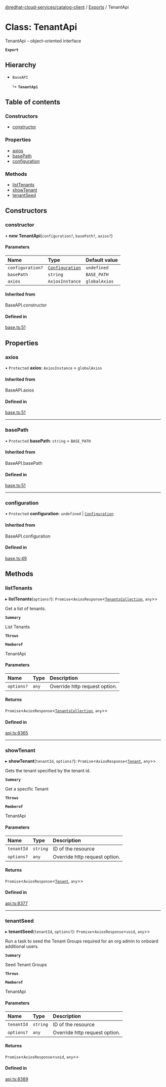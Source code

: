 [@redhat-cloud-services/catalog-client](../README.md) / [Exports](../modules.md) / TenantApi

# Class: TenantApi

TenantApi - object-oriented interface

**`Export`**

## Hierarchy

- `BaseAPI`

  ↳ **`TenantApi`**

## Table of contents

### Constructors

- [constructor](TenantApi.md#constructor)

### Properties

- [axios](TenantApi.md#axios)
- [basePath](TenantApi.md#basepath)
- [configuration](TenantApi.md#configuration)

### Methods

- [listTenants](TenantApi.md#listtenants)
- [showTenant](TenantApi.md#showtenant)
- [tenantSeed](TenantApi.md#tenantseed)

## Constructors

### constructor

• **new TenantApi**(`configuration?`, `basePath?`, `axios?`)

#### Parameters

| Name | Type | Default value |
| :------ | :------ | :------ |
| `configuration?` | [`Configuration`](Configuration.md) | `undefined` |
| `basePath` | `string` | `BASE_PATH` |
| `axios` | `AxiosInstance` | `globalAxios` |

#### Inherited from

BaseAPI.constructor

#### Defined in

[base.ts:51](https://github.com/RedHatInsights/javascript-clients/blob/master/packages/catalog/base.ts#L51)

## Properties

### axios

• `Protected` **axios**: `AxiosInstance` = `globalAxios`

#### Inherited from

BaseAPI.axios

#### Defined in

[base.ts:51](https://github.com/RedHatInsights/javascript-clients/blob/master/packages/catalog/base.ts#L51)

___

### basePath

• `Protected` **basePath**: `string` = `BASE_PATH`

#### Inherited from

BaseAPI.basePath

#### Defined in

[base.ts:51](https://github.com/RedHatInsights/javascript-clients/blob/master/packages/catalog/base.ts#L51)

___

### configuration

• `Protected` **configuration**: `undefined` \| [`Configuration`](Configuration.md)

#### Inherited from

BaseAPI.configuration

#### Defined in

[base.ts:49](https://github.com/RedHatInsights/javascript-clients/blob/master/packages/catalog/base.ts#L49)

## Methods

### listTenants

▸ **listTenants**(`options?`): `Promise`<`AxiosResponse`<[`TenantsCollection`](../interfaces/TenantsCollection.md), `any`\>\>

Get a list of tenants.

**`Summary`**

List Tenants

**`Throws`**

**`Memberof`**

TenantApi

#### Parameters

| Name | Type | Description |
| :------ | :------ | :------ |
| `options?` | `any` | Override http request option. |

#### Returns

`Promise`<`AxiosResponse`<[`TenantsCollection`](../interfaces/TenantsCollection.md), `any`\>\>

#### Defined in

[api.ts:8365](https://github.com/RedHatInsights/javascript-clients/blob/master/packages/catalog/api.ts#L8365)

___

### showTenant

▸ **showTenant**(`tenantId`, `options?`): `Promise`<`AxiosResponse`<[`Tenant`](../interfaces/Tenant.md), `any`\>\>

Gets the tenant specified by the tenant id.

**`Summary`**

Get a specific Tenant

**`Throws`**

**`Memberof`**

TenantApi

#### Parameters

| Name | Type | Description |
| :------ | :------ | :------ |
| `tenantId` | `string` | ID of the resource |
| `options?` | `any` | Override http request option. |

#### Returns

`Promise`<`AxiosResponse`<[`Tenant`](../interfaces/Tenant.md), `any`\>\>

#### Defined in

[api.ts:8377](https://github.com/RedHatInsights/javascript-clients/blob/master/packages/catalog/api.ts#L8377)

___

### tenantSeed

▸ **tenantSeed**(`tenantId`, `options?`): `Promise`<`AxiosResponse`<`void`, `any`\>\>

Run a task to seed the Tenant Groups required for an org admin to onboard additional users.

**`Summary`**

Seed Tenant Groups

**`Throws`**

**`Memberof`**

TenantApi

#### Parameters

| Name | Type | Description |
| :------ | :------ | :------ |
| `tenantId` | `string` | ID of the resource |
| `options?` | `any` | Override http request option. |

#### Returns

`Promise`<`AxiosResponse`<`void`, `any`\>\>

#### Defined in

[api.ts:8389](https://github.com/RedHatInsights/javascript-clients/blob/master/packages/catalog/api.ts#L8389)
